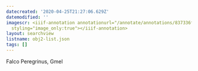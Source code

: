 ```yaml
---
datecreated: '2020-04-25T21:27:06.629Z'
datemodified: ''
imagescr: <iiif-annotation annotationurl="/annotate/annotations/837336f6-873b-11ea-9f39-5254008afee6.json"
  styling="image_only:true"></iiif-annotation>
layout: searchview
listname: obj2-list.json
tags: []
---
```

Falco Peregrinus, Gmel